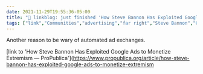 ```yaml
---
date: 2021-11-29T19:55:36-05:00
title: "🔗 linkblog: just finished 'How Steve Bannon Has Exploited Google Ads to Monetize Extremism — ProPublica'"
tags: ["link","Communities","advertising","far right","Steve Bannon","Google"]
---
```

Another reason to be wary of automated ad exchanges.
 
[link to 'How Steve Bannon Has Exploited Google Ads to Monetize Extremism — ProPublica'](https://www.propublica.org/article/how-steve-bannon-has-exploited-google-ads-to-monetize-extremism
